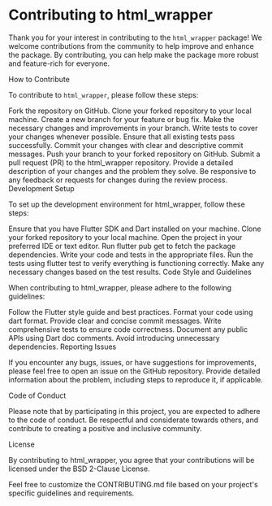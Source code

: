 # Contributing to html_wrapper

Thank you for your interest in contributing to the `html_wrapper` package! We welcome contributions from the community to help improve and enhance the package. By contributing, you can help make the package more robust and feature-rich for everyone.

How to Contribute

To contribute to `html_wrapper`, please follow these steps:

Fork the repository on GitHub.
Clone your forked repository to your local machine.
Create a new branch for your feature or bug fix.
Make the necessary changes and improvements in your branch.
Write tests to cover your changes whenever possible.
Ensure that all existing tests pass successfully.
Commit your changes with clear and descriptive commit messages.
Push your branch to your forked repository on GitHub.
Submit a pull request (PR) to the html_wrapper repository.
Provide a detailed description of your changes and the problem they solve.
Be responsive to any feedback or requests for changes during the review process.
Development Setup

To set up the development environment for html_wrapper, follow these steps:

Ensure that you have Flutter SDK and Dart installed on your machine.
Clone your forked repository to your local machine.
Open the project in your preferred IDE or text editor.
Run flutter pub get to fetch the package dependencies.
Write your code and tests in the appropriate files.
Run the tests using flutter test to verify everything is functioning correctly.
Make any necessary changes based on the test results.
Code Style and Guidelines

When contributing to html_wrapper, please adhere to the following guidelines:

Follow the Flutter style guide and best practices.
Format your code using dart format.
Provide clear and concise commit messages.
Write comprehensive tests to ensure code correctness.
Document any public APIs using Dart doc comments.
Avoid introducing unnecessary dependencies.
Reporting Issues

If you encounter any bugs, issues, or have suggestions for improvements, please feel free to open an issue on the GitHub repository. Provide detailed information about the problem, including steps to reproduce it, if applicable.

Code of Conduct

Please note that by participating in this project, you are expected to adhere to the code of conduct. Be respectful and considerate towards others, and contribute to creating a positive and inclusive community.

License

By contributing to html_wrapper, you agree that your contributions will be licensed under the BSD 2-Clause License.

Feel free to customize the CONTRIBUTING.md file based on your project's specific guidelines and requirements.
